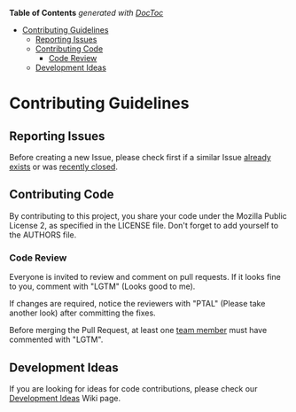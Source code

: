 <!-- START doctoc generated TOC please keep comment here to allow auto update -->
<!-- DON'T EDIT THIS SECTION, INSTEAD RE-RUN doctoc TO UPDATE -->
**Table of Contents**  *generated with [DocToc](https://github.com/thlorenz/doctoc)*

- [Contributing Guidelines](#contributing-guidelines)
  - [Reporting Issues](#reporting-issues)
  - [Contributing Code](#contributing-code)
    - [Code Review](#code-review)
  - [Development Ideas](#development-ideas)

<!-- END doctoc generated TOC please keep comment here to allow auto update -->

# Contributing Guidelines

## Reporting Issues

Before creating a new Issue, please check first if a similar Issue [already exists](https://github.com/go-sql-driver/mysql/issues?state=open) or was [recently closed](https://github.com/go-sql-driver/mysql/issues?direction=desc&page=1&sort=updated&state=closed).

## Contributing Code

By contributing to this project, you share your code under the Mozilla Public License 2, as specified in the LICENSE file.
Don't forget to add yourself to the AUTHORS file.

### Code Review

Everyone is invited to review and comment on pull requests.
If it looks fine to you, comment with "LGTM" (Looks good to me).

If changes are required, notice the reviewers with "PTAL" (Please take another look) after committing the fixes.

Before merging the Pull Request, at least one [team member](https://github.com/go-sql-driver?tab=members) must have commented with "LGTM".

## Development Ideas

If you are looking for ideas for code contributions, please check our [Development Ideas](https://github.com/go-sql-driver/mysql/wiki/Development-Ideas) Wiki page.
